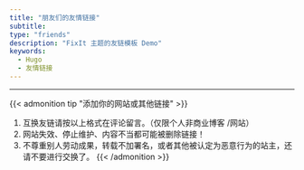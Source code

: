 ```yaml
---
title: "朋友们的友情链接"
subtitle: 
type: "friends"
description: "FixIt 主题的友链模板 Demo"
keywords: 
  - Hugo
  - 友情链接
---
```


---

{{< admonition tip "添加你的网站或其他链接" >}}
1. 互换友链请按以上格式在评论留言。（仅限个人非商业博客 /网站）
2. 网站失效、停止维护、内容不当都可能被删除链接！
3. 不尊重别人劳动成果，转载不加署名，或者其他被认定为恶意行为的站主，还请不要进行交换了。
{{< /admonition >}}
